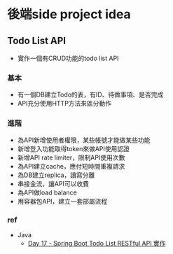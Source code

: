 # 後端side project idea

## Todo List API
* 實作一個有CRUD功能的todo list API
### 基本
* 有一個DB建立Todo的表，有ID、待做事項、是否完成
* API充分使用HTTP方法來區分動作
### 進階
* 為API新增使用者權限，某些帳號才能做某些功能
* 新增登入功能取得token來做API使用認證
* 新增API rate limiter，限制API使用次數
* 為API建立cache，應付短時間重複請求
* 為DB建立replica，讀寫分離
* 串接金流，讓API可以收費
* 為API做load balance
* 用容器包API，建立一套部屬流程
### ref
* Java
    * [Day 17 - Spring Boot Todo List RESTful API 實作](https://ithelp.ithome.com.tw/articles/10244715)